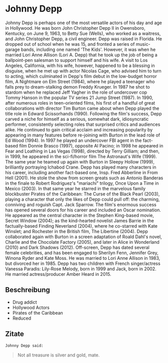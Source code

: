 # Johnny Depp


Johnny Depp is perhaps one of the most versatile actors of his day and age in Hollywood.
He was born John Christopher Depp II in Owensboro, Kentucky, on June 9, 1963, to Betty Sue (Wells), who worked as a waitress, and John Christopher Depp, a civil engineer.
Depp was raised in Florida. He dropped out of school when he was 15, and fronted a series of music-garage bands, including one named 'The Kids'. However, it was when he married Lori Anne Allison (Lori A. Depp) that he took up the job of being a ballpoint-pen salesman to support himself and his wife. A visit to Los Angeles, California, with his wife, however, happened to be a blessing in disguise, when he met up with actor Nicolas Cage, who advised him to turn to acting, which culminated in Depp's film debut in the low-budget horror film, A Nightmare on Elm Street (1984), where he played a teenager who falls prey to dream-stalking demon Freddy Krueger.
In 1987 he shot to stardom when he replaced Jeff Yagher in the role of undercover cop Tommy Hanson in the popular TV series 21 Jump Street (1987).
In 1990, after numerous roles in teen-oriented films, his first of a handful of great collaborations with director Tim Burton came about when Depp played the title role in Edward Scissorhands (1990). Following the film's success, Depp carved a niche for himself as a serious, somewhat dark, idiosyncratic performer, consistently selecting roles that surprised critics and audiences alike. He continued to gain critical acclaim and increasing popularity by appearing in many features before re-joining with Burton in the lead role of Ed Wood (1994). In 1997 he played an undercover FBI agent in the fact-based film Donnie Brasco (1997), opposite Al Pacino; in 1998 he appeared in Fear and Loathing in Las Vegas (1998), directed by Terry Gilliam; and then, in 1999, he appeared in the sci-fi/horror film The Astronaut's Wife (1999). The same year he teamed up again with Burton in Sleepy Hollow (1999), brilliantly portraying Ichabod Crane.
Depp has played many characters in his career, including another fact-based one, Insp. Fred Abberline in From Hell (2001). He stole the show from screen greats such as Antonio Banderas in the finale to Robert Rodriguez's "mariachi" trilogy, Once Upon a Time in Mexico (2003). In that same year he starred in the marvelous family blockbuster Pirates of the Caribbean: The Curse of the Black Pearl (2003), playing a character that only the likes of Depp could pull off: the charming, conniving and roguish Capt. Jack Sparrow. The film's enormous success has opened several doors for his career and included an Oscar nomination. He appeared as the central character in the Stephen King-based movie, Secret Window (2004); as the kind-hearted novelist James Barrie in the factually-based Finding Neverland (2004), where he co-starred with Kate Winslet; and Rochester in the British film, The Libertine (2004). Depp collaborated again with Burton in a screen adaptation of Roald Dahl's novel, Charlie and the Chocolate Factory (2005), and later in Alice in Wonderland (2010) and Dark Shadows (2012).
Off-screen, Depp has dated several female celebrities, and has been engaged to Sherilyn Fenn, Jennifer Grey, Winona Ryder and Kate Moss. He was married to Lori Anne Allison in 1983, but divorced her in 1985. Depp has two children with French singer/actress Vanessa Paradis: Lily-Rose Melody, born in 1999 and Jack, born in 2002. He married actress/producer Amber Heard in 2015.


## Beschreibung

 * Drug addict
 * Hollywood Actors
 * Pirates of the Caribbean
 * Reduced 

 ## Zitate
    
    Johnny Depp said:
 > Not all treasure is silver and gold, mate.